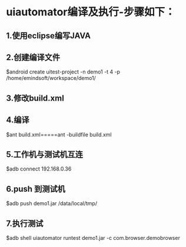# uiautomator编译及执行-步骤如下：
## 1.使用eclipse编写JAVA
## 2.创建编译文件
$android create uitest-project -n demo1 -t 4 -p /home/emindsoft/workspace/demo1/
## 3.修改build.xml
## 4.编译
$ant build.xml=====ant -buildfile build.xml
## 5.工作机与测试机互连
$adb connect 192.168.0.36
## 6.push 到测试机
$adb push demo1.jar /data/local/tmp/
## 7.执行测试
$adb shell uiautomator runtest demo1.jar -c com.browser.demobrowser


